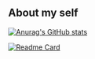 ## About my self

[![Anurag's GitHub stats](https://github-readme-stats.vercel.app/api?username=ShimejiAnna4191)](https://github.com/anuraghazra/github-readme-stats)


[![Readme Card](https://github-readme-stats.vercel.app/api/pin/?username=ShimejiAnna4191&repo=github-readme-stats)](https://github.com/anuraghazra/github-readme-stats)
